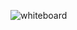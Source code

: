 ![whiteboard](https://cdn.discordapp.com/attachments/821561273178521621/1041074352688480297/image.png)